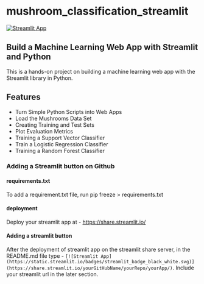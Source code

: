 # mushroom_classification_streamlit
[![Streamlit App](https://static.streamlit.io/badges/streamlit_badge_black_white.svg)](https://share.streamlit.io/megha-a7/mushroom_classification_streamlit/app.py)
## Build a Machine Learning Web App with Streamlit and Python


This is a hands-on project on building a machine learning web app with the Streamlit library in Python.

## Features
- Turn Simple Python Scripts into Web Apps
- Load the Mushrooms Data Set
- Creating Training and Test Sets
- Plot Evaluation Metrics
- Training a Support Vector Classifier
- Train a Logistic Regression Classifier
- Training a Random Forest Classifier

### Adding a Streamlit button on Github

#### requirements.txt 
To add a requirement.txt file, run
pip freeze > requirements.txt

#### deployment 
Deploy your streamlit app at - https://share.streamlit.io/

#### Adding a streamlit button 
After the deployment of streamlit app on the streamlit share server, in the README.md file type - ```[![Streamlit App](https://static.streamlit.io/badges/streamlit_badge_black_white.svg)](https://share.streamlit.io/yourGitHubName/yourRepo/yourApp/)```.
Include your streamlit url in the later section. 


